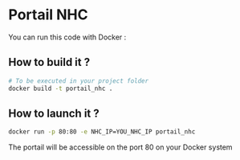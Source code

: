 # Portail NHC

You can run this code with Docker :

## How to build it ?

```bash
# To be executed in your project folder
docker build -t portail_nhc .
```

## How to launch it ?

```bash
docker run -p 80:80 -e NHC_IP=YOU_NHC_IP portail_nhc
```

The portail will be accessible on the port 80 on your Docker system
